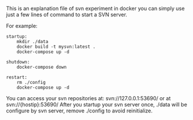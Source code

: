 This is an explanation file of svn experiment in docker
you can simply use just a few lines of command to start a SVN server.

For example:
    
    startup:
        mkdir ./data
        docker build -t mysvn:latest .
        docker-compose up -d

    shutdown:
        docker-compose down

    restart:
        rm ./config
        docker-compose up -d

You can access your svn repositories at: svn://127.0.0.1:53690/ or at svn://{hostip}:53690/
After you startup your svn server once, ./data will be configure by svn server, remove ./config to avoid reinitialize.
















